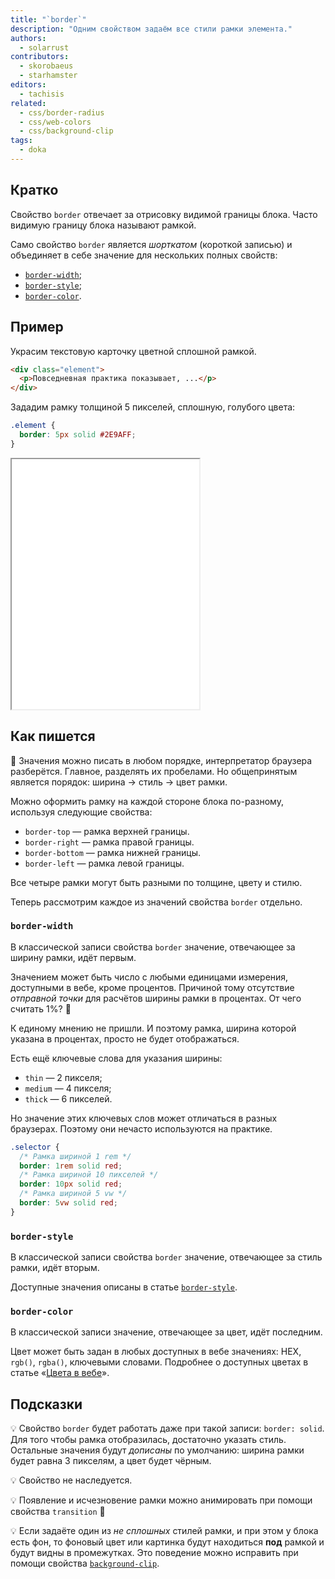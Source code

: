 ```yaml
---
title: "`border`"
description: "Одним свойством задаём все стили рамки элемента."
authors:
  - solarrust
contributors:
  - skorobaeus
  - starhamster
editors:
  - tachisis
related:
  - css/border-radius
  - css/web-colors
  - css/background-clip
tags:
  - doka
---
```


## Кратко

Свойство `border` отвечает за отрисовку видимой границы блока. Часто видимую границу блока называют рамкой.

Само свойство `border` является _шорткатом_ (короткой записью) и объединяет в себе значение для нескольких полных свойств:

- [`border-width`](/css/border-width/);
- [`border-style`](/css/border-style/);
- [`border-color`](/css/border-color/).

## Пример

Украсим текстовую карточку цветной сплошной рамкой.

```html
<div class="element">
  <p>Повседневная практика показывает, ...</p>
</div>
```

Зададим рамку толщиной 5 пикселей, сплошную, голубого цвета:

```css
.element {
  border: 5px solid #2E9AFF;
}
```

<iframe title="Обычная рамка" src="demos/basic/" height="400"></iframe>

## Как пишется

🤖 Значения можно писать в любом порядке, интерпретатор браузера разберётся. Главное, разделять их пробелами. Но общепринятым является порядок: ширина → стиль → цвет рамки.

Можно оформить рамку на каждой стороне блока по-разному, используя следующие свойства:

- `border-top` — рамка верхней границы.
- `border-right` — рамка правой границы.
- `border-bottom` — рамка нижней границы.
- `border-left` — рамка левой границы.

Все четыре рамки могут быть разными по толщине, цвету и стилю.

Теперь рассмотрим каждое из значений свойства `border` отдельно.

### `border-width`

В классической записи свойства `border` значение, отвечающее за ширину рамки, идёт первым.

Значением может быть число с любыми единицами измерения, доступными в вебе, кроме процентов. Причиной тому отсутствие _отправной точки_ для расчётов ширины рамки в процентах. От чего считать 1%? 🤔

К единому мнению не пришли. И поэтому рамка, ширина которой указана в процентах, просто не будет отображаться.

Есть ещё ключевые слова для указания ширины:

- `thin` — 2 пикселя;
- `medium` — 4 пикселя;
- `thick` — 6 пикселей.

Но значение этих ключевых слов может отличаться в разных браузерах. Поэтому они нечасто используются на практике.

```css
.selector {
  /* Рамка шириной 1 rem */
  border: 1rem solid red;
  /* Рамка шириной 10 пикселей */
  border: 10px solid red;
  /* Рамка шириной 5 vw */
  border: 5vw solid red;
}
```

### `border-style`

В классической записи свойства `border` значение, отвечающее за стиль рамки, идёт вторым.

Доступные значения описаны в статье [`border-style`](/css/border-style/).

### `border-color`

В классической записи значение, отвечающее за цвет, идёт последним.

Цвет может быть задан в любых доступных в вебе значениях: HEX, `rgb()`, `rgba()`, ключевыми словами. Подробнее о доступных цветах в статье «[Цвета в вебе](/css/web-colors/)».

## Подсказки

💡 Свойство `border` будет работать даже при такой записи: `border: solid`. Для того чтобы рамка отобразилась, достаточно указать стиль. Остальные значения будут _дописаны_ по умолчанию: ширина рамки будет равна 3 пикселям, а цвет будет чёрным.

💡 Свойство не наследуется.

💡 Появление и исчезновение рамки можно анимировать при помощи свойства `transition` 🥳

💡 Если задаёте один из _не сплошных_ стилей рамки, и при этом у блока есть фон, то фоновый цвет или картинка будут находиться **под** рамкой и будут видны в промежутках. Это поведение можно исправить при помощи свойства [`background-clip`](/css/background-clip/).
